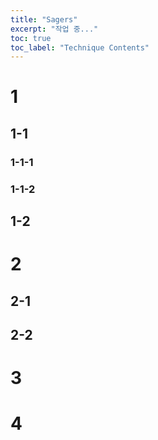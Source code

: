 ```yaml
---
title: "Sagers"
excerpt: "작업 중..."
toc: true
toc_label: "Technique Contents"
---
```




# 1

## 1-1

### 1-1-1

### 1-1-2

## 1-2

# 2

## 2-1

## 2-2

# 3

# 4
